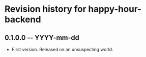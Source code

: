 # Revision history for happy-hour-backend

## 0.1.0.0 -- YYYY-mm-dd

* First version. Released on an unsuspecting world.
